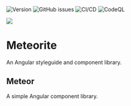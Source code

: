![Version](https://img.shields.io/npm/v/@code-comet/meteor)
![GitHub issues](https://img.shields.io/github/issues/FreekMencke/Meteorite.svg)
![CI/CD](https://github.com/FreekMencke/Meteorite/workflows/CI/CD/badge.svg)
![CodeQL](https://github.com/FreekMencke/Meteorite/workflows/CodeQL/badge.svg)

![](.//projects/code-comet-io/src/assets/logo-light.svg)

# Meteorite

An Angular styleguide and component library.

## Meteor

A simple Angular component library.
